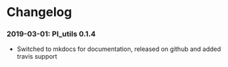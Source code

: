 # Changelog

### 2019-03-01: PI_utils 0.1.4

- Switched to mkdocs for documentation, released on github and added travis support
